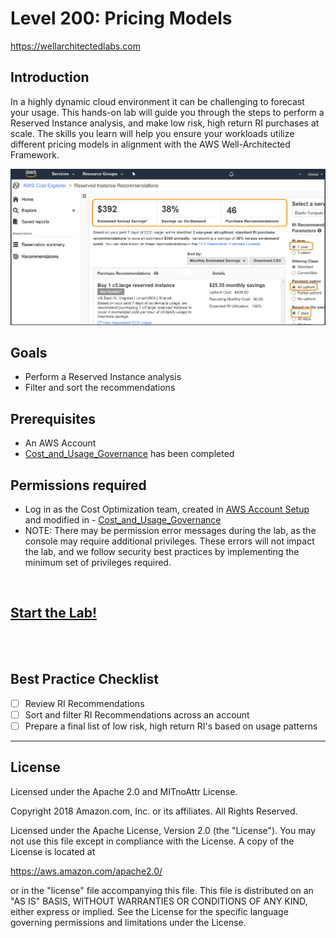 # Level 200: Pricing Models
https://wellarchitectedlabs.com 

## Introduction
In a highly dynamic cloud environment it can be challenging to forecast your usage. This hands-on lab will guide you through the steps to perform a Reserved Instance analysis, and make low risk, high return RI purchases at scale. The skills you learn will help you ensure your workloads utilize different pricing models in alignment with the AWS Well-Architected Framework.

![Images/AWSCostReadme.png](Images/AWSCostReadme.png)

## Goals
- Perform a Reserved Instance analysis
- Filter and sort the recommendations


## Prerequisites
- An AWS Account
- [Cost_and_Usage_Governance](../200_2_Cost_and_Usage_Governance/README.md) has been completed


## Permissions required
- Log in as the Cost Optimization team, created in [AWS Account Setup](../100_1_AWS_Account_Setup/README.md) and modified in - [Cost_and_Usage_Governance](../200_2_Cost_and_Usage_Governance/README.md)
- NOTE: There may be permission error messages during the lab, as the console may require additional privileges. These errors will not impact the lab, and we follow security best practices by implementing the minimum set of privileges required.

<BR>

## [Start the Lab!](Lab_Guide.md)

<BR>
<BR>
 
## Best Practice Checklist 
- [ ] Review RI Recommendations
- [ ] Sort and filter RI Recommendations across an account
- [ ] Prepare a final list of low risk, high return RI's based on usage patterns 

***

## License
Licensed under the Apache 2.0 and MITnoAttr License.

Copyright 2018 Amazon.com, Inc. or its affiliates. All Rights Reserved.

Licensed under the Apache License, Version 2.0 (the "License"). You may not use this file except in compliance with the License. A copy of the License is located at

https://aws.amazon.com/apache2.0/

or in the "license" file accompanying this file. This file is distributed on an "AS IS" BASIS, WITHOUT WARRANTIES OR CONDITIONS OF ANY KIND, either express or implied. See the License for the specific language governing permissions and limitations under the License.

